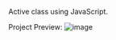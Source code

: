 Active class using JavaScript.

Project Preview:
![image](https://user-images.githubusercontent.com/79345634/178361553-cbefa532-c861-4ce1-83d0-570b8a90b576.png)
